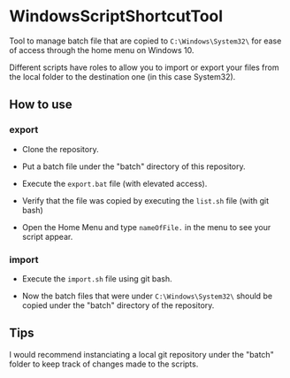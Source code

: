 # WindowsScriptShortcutTool

Tool to manage batch file that are copied to `C:\Windows\System32\` for ease of access through the home menu on Windows 10.

Different scripts have roles to allow you to import or export your files from the local folder to the destination one (in this case System32).

## How to use

### export

- Clone the repository.

- Put a batch file under the "batch" directory of this repository.

- Execute the `export.bat` file (with elevated access).

- Verify that the file was copied by executing the `list.sh` file (with git bash)

- Open the Home Menu and type `nameOfFile.` in the menu to see your script appear.

### import

- Execute the `import.sh` file using git bash.

- Now the batch files that were under `C:\Windows\System32\` should be copied under the "batch" directory of the repository.

## Tips

I would recommend instanciating a local git repository under the "batch" folder to keep track of changes made to the scripts.
